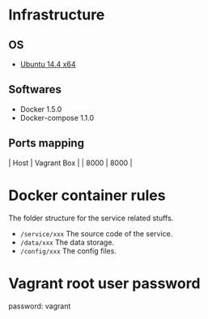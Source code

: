 Infrastructure
====
OS
----

- [Ubuntu 14.4 x64](https://vagrantcloud.com/ubuntu/boxes/trusty64)

Softwares
----

- Docker 1.5.0
- Docker-compose 1.1.0

Ports mapping
----

| Host   | Vagrant Box  | 
| 8000   | 8000 		|


Docker container rules
====
The folder structure for the service related stuffs.

 - `/service/xxx` The source code of the service.
 - `/data/xxx` The data storage.
 - `/config/xxx` The config files. 

Vagrant root user password
====
password: vagrant

